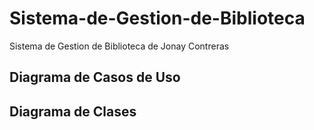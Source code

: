 # Sistema-de-Gestion-de-Biblioteca
Sistema de Gestion de Biblioteca de Jonay Contreras 

## Diagrama de Casos de Uso

## Diagrama de Clases
